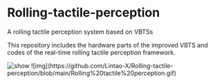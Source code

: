 # Rolling-tactile-perception
A rolling tactile perception system based on VBTSs

This repository includes the hardware parts of the improved VBTS and codes of the real-time rolling tactile perception framework.

<img src="https://github.com/Lintao-X/Rolling-tactile-perception/blob/main/Rolling%20tactile%20perception.gif" alt="show" />
![img](https://github.com/Lintao-X/Rolling-tactile-perception/blob/main/Rolling%20tactile%20perception.gif)
